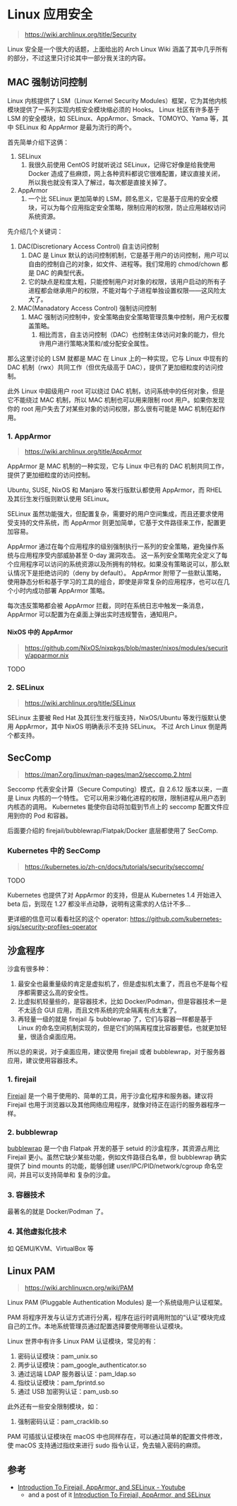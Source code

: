 # Linux 应用安全

> https://wiki.archlinux.org/title/Security

Linux 安全是一个很大的话题，上面给出的 Arch Linux Wiki 涵盖了其中几乎所有的部分，不过这里只讨论其中一部分我关注的内容。

## MAC 强制访问控制

Linux 内核提供了 LSM（Linux Kernel Security Modules）框架，它为其他内核模块提供了一系列实现内核安全模块缩必须的 Hooks。
Linux 社区有许多基于 LSM 的安全模块，如 SELinux、AppArmor、Smack、TOMOYO、Yama 等，其中 SELinux 和 AppArmor 是最为流行的两个。

首先简单介绍下这俩：

1. SELinux
   1. 我很久前使用 CentOS 时就听说过 SELinux，记得它好像是给我使用 Docker 造成了些麻烦，网上各种资料都说它很难配置，建议直接关闭，所以我也就没有深入了解过，每次都是直接关掉了。
2. AppArmor
   1. 一个比 SELinux 更加简单的 LSM，顾名思义，它是基于应用的安全模块，可以为每个应用指定安全策略，限制应用的权限，防止应用越权访问系统资源。

先介绍几个关键词：

1. DAC(Discretionary Access Control) 自主访问控制
   1. DAC 是 Linux 默认的访问控制机制，它是基于用户的访问控制，用户可以自由的控制自己的对象，如文件、进程等。我们常用的 chmod/chown 都是 DAC 的典型代表。
   2. 它的缺点是粒度太粗，只能控制用户对对象的权限，该用户启动的所有子进程都会继承用户的权限，不能对每个子进程单独设置权限——这风险太大了。
2. MAC(Manadatory Access Control) 强制访问控制
   1. MAC 强制访问控制中，安全策略由安全策略管理员集中控制，用户无权覆盖策略。
      1. 相比而言，自主访问控制（DAC）也控制主体访问对象的能力，但允许用户进行策略决策和/或分配安全属性。

那么这里讨论的 LSM 就都是 MAC 在 Linux 上的一种实现，它与 Linux 中现有的 DAC 机制（rwx）共同工作（但优先级高于 DAC），提供了更加细粒度的访问控制。

此外 Linux 中超级用户 root 可以绕过 DAC 机制，访问系统中的任何对象，但是它不能绕过 MAC 机制，所以 MAC 机制也可以用来限制 root 用户。如果你发现你的 root 用户失去了对某些对象的访问权限，那么很有可能是 MAC 机制在起作用。

### 1. AppArmor

> https://wiki.archlinux.org/title/AppArmor

AppArmor 是 MAC 机制的一种实现，它与 Linux 中已有的 DAC 机制共同工作，提供了更加细粒度的访问控制。

Ubuntu, SUSE, NixOS 和 Manjaro 等发行版默认都使用 AppArmor，而 RHEL 及其衍生发行版则默认使用 SELinux。

SELinux 虽然功能强大，但配置复杂，需要好的用户空间集成，而且还要求使用受支持的文件系统，而 AppArmor 则更加简单，它基于文件路径来工作，配置更加容易。

AppArmor 通过在每个应用程序的级别强制执行一系列的安全策略，避免操作系统与应用程序受内部威胁甚至 0-day 漏洞攻击。
这一系列安全策略完全定义了每个应用程序可以访问的系统资源以及所拥有的特权。如果没有策略说可以，那么默认情况下是拒绝访问的（deny by default）。
AppArmor 附带了一些默认策略，使用静态分析和基于学习的工具的组合，即使是非常复杂的应用程序，也可以在几个小时内成功部署 AppArmor 策略。

每次违反策略都会被 AppArmor 拦截，同时在系统日志中触发一条消息，AppArmor 可以配置为在桌面上弹出实时违规警告，通知用户。

#### NixOS 中的 AppArmor

> https://github.com/NixOS/nixpkgs/blob/master/nixos/modules/security/apparmor.nix

TODO

### 2. SELinux

> https://wiki.archlinux.org/title/SELinux

SELinux 主要被 Red Hat 及其衍生发行版支持，NixOS/Ubuntu 等发行版默认使用 AppArmor，其中 NixOS 明确表示不支持 SELinux。
不过 Arch Linux 倒是两个都支持。

## SecComp

> https://man7.org/linux/man-pages/man2/seccomp.2.html

Seccomp 代表安全计算（Secure Computing）模式，自 2.6.12 版本以来，一直是 Linux 内核的一个特性。 它可以用来沙箱化进程的权限，限制进程从用户态到内核态的调用。 Kubernetes 能使你自动将加载到节点上的 seccomp 配置文件应用到你的 Pod 和容器。

后面要介绍的 firejail/bubblewrap/Flatpak/Docker 底层都使用了 SecComp.

### Kubernetes 中的 SecComp

> https://kubernetes.io/zh-cn/docs/tutorials/security/seccomp/

TODO

Kubernetes 也提供了对 AppArmor 的支持，但是从 Kubernetes 1.4 开始进入 beta 后，到现在 1.27 都没半点动静，说明有这需求的人估计不多...

更详细的信息可以看看社区的这个 operator: https://github.com/kubernetes-sigs/security-profiles-operator

## 沙盒程序

沙盒有很多种：

1. 最安全也最重量级的肯定是虚拟机了，但是虚拟机太重了，而且也不是每个程序都需要这么高的安全性。
2. 比虚拟机轻量些的，是容器技术，比如 Docker/Podman，但是容器技术一是不太适合 GUI 应用，而且文件系统的完全隔离有点太重了。
3. 再轻量一级的就是 firejail 与 bubblewrap 了，它们与容器一样都是基于 Linux 的命名空间机制实现的，但是它们的隔离程度比容器要低，也就更加轻量，很适合桌面应用。

所以总的来说，对于桌面应用，建议使用 firejail 或者 bubblewrap，对于服务器应用，建议使用容器技术。

### 1. firejail

[Firejail](https://wiki.archlinuxcn.org/wiki/Firejail) 是一个易于使用的、简单的工具，用于沙盒化程序和服务器。建议将 Firejail 也用于浏览器以及其他网络应用程序，就像对待正在运行的服务器程序一样。

### 2. bubblewrap

[bubblewrap](https://github.com/containers/bubblewrap) 是一个由 Flatpak 开发的基于 setuid 的沙盒程序，其资源占用比 Firejail 更小。虽然它缺少某些功能，例如文件路径白名单，但 bubblewrap 确实提供了 bind mounts 的功能，能够创建 user/IPC/PID/network/cgroup 命名空间，并且可以支持简单和 复杂的沙盒。

### 3. 容器技术

最著名的就是 Docker/Podman 了。

### 4. 其他虚拟化技术

如 QEMU/KVM、VirtualBox 等

## Linux PAM

> https://wiki.archlinuxcn.org/wiki/PAM

Linux PAM (Pluggable Authentication Modules) 是一个系统级用户认证框架。

PAM 将程序开发与认证方式进行分离，程序在运行时调用附加的“认证”模块完成自己的工作。本地系统管理员通过配置选择要使用哪些认证模块。

Linux 世界中有许多 Linux PAM 认证模块，常见的有：

1. 密码认证模块：pam_unix.so
2. 两步认证模块：pam_google_authenticator.so
3. 通过远端 LDAP 服务器认证：pam_ldap.so
4. 指纹认证模块：pam_fprintd.so
5. 通过 USB 加密狗认证：pam_usb.so

此外还有一些安全限制模块，如：

1. 强制密码认证：pam_cracklib.so

PAM 可插拔认证模块在 macOS 中也同样存在，可以通过简单的配置文件修改，使 macOS 支持通过指纹来进行 sudo 指令认证，免去输入密码的麻烦。

## 参考

- [Introduction To Firejail, AppArmor, and SELinux - Youtube](https://www.youtube.com/watch?v=JFjXvIwAeVI)
  - and a post of it [Introduction To Firejail, AppArmor, and SELinux](https://retro64xyz.gitlab.io/presentations/2018/10/16/firejail-and-apparmor/)
